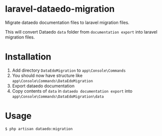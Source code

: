 # laravel-dataedo-migration
Migrate dataedo documentation files to laravel migration files.

This will convert Dataedo `data` folder from `documentation export` into laravel migration files.

# Installation

1. Add directory `DataEdoMigration` to `app\Console\Commands`
2. You should now have structure like `app\Console\Commands\DataEdoMigration`
3. Export dataedo documentation
4. Copy contents of `data` in `dataedo documentation export` into `app\Console\Commands\DataEdoMigration\data`

# Usage

```bash
$ php artisan dataedo:migration
```
